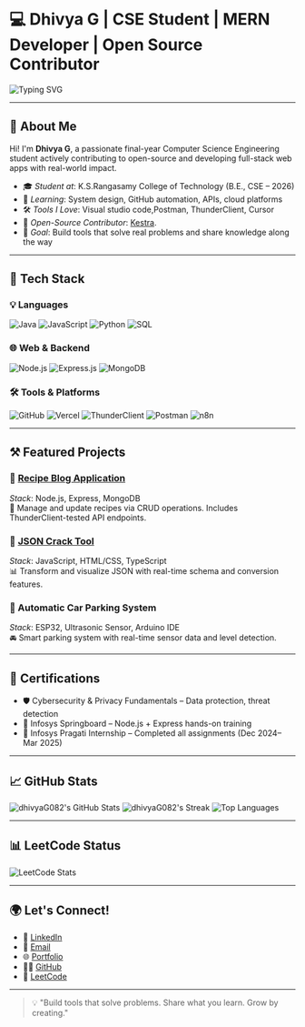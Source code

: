 

# 💻 Dhivya G | CSE Student | MERN Developer | Open Source Contributor

![Typing SVG](https://readme-typing-svg.demolab.com?font=Fira+Code&pause=1000&center=false&width=435&lines=Hi+there!+I'm+Dhivya+G.;A+MERN+Stack+Developer+%7C+Open+Source+Contributor;Passionate+about+Building+Smart+Tools+%26+Learning+New+Tech)

---

## 👋 About Me

Hi! I'm **Dhivya G**, a passionate final-year Computer Science Engineering student actively contributing to open-source and developing full-stack web apps with real-world impact.

- 🎓 *Student at*: K.S.Rangasamy College of Technology (B.E., CSE – 2026)
- 🌱 *Learning*: System design, GitHub automation, APIs, cloud platforms
- 🛠 *Tools I Love*: Visual studio code,Postman, ThunderClient, Cursor
- 🧠 *Open-Source Contributor*: [Kestra](https://github.com/kestra-io/kestra).
- 🎯 *Goal*: Build tools that solve real problems and share knowledge along the way

---

## 🚀 Tech Stack

### 💡 Languages  
![Java](https://img.shields.io/badge/Java-ED8B00?style=for-the-badge&logo=java&logoColor=white)
![JavaScript](https://img.shields.io/badge/JavaScript-F7DF1E?style=for-the-badge&logo=javascript&logoColor=black)
![Python](https://img.shields.io/badge/Python-3670A0?style=for-the-badge&logo=python&logoColor=white)
![SQL](https://img.shields.io/badge/SQL-4479A1?style=for-the-badge&logo=sqlite&logoColor=white)

### 🌐 Web & Backend  
![Node.js](https://img.shields.io/badge/Node.js-339933?style=for-the-badge&logo=nodedotjs&logoColor=white)
![Express.js](https://img.shields.io/badge/Express.js-000000?style=for-the-badge&logo=express&logoColor=white)
![MongoDB](https://img.shields.io/badge/MongoDB-4EA94B?style=for-the-badge&logo=mongodb&logoColor=white)

### 🛠 Tools & Platforms  
![GitHub](https://img.shields.io/badge/GitHub-181717?style=for-the-badge&logo=github&logoColor=white)
![Vercel](https://img.shields.io/badge/Vercel-000?style=for-the-badge&logo=vercel&logoColor=white)
![ThunderClient](https://img.shields.io/badge/ThunderClient-007ACC?style=for-the-badge&logo=thunder-client&logoColor=white)
![Postman](https://img.shields.io/badge/Postman-FF6C37?style=for-the-badge&logo=postman&logoColor=white)
![n8n](https://img.shields.io/badge/n8n-EF3E36?style=for-the-badge&logo=n8n&logoColor=white)

---

## ⚒ Featured Projects

### 🍲 [Recipe Blog Application](https://github.com/dhivyaG082/Recipeblog-Application)  
*Stack*: Node.js, Express, MongoDB  
📖 Manage and update recipes via CRUD operations. Includes ThunderClient-tested API endpoints.

### 🧩 [JSON Crack Tool](https://github.com/dhivyaG082/jsoncrack.com)  
*Stack*: JavaScript, HTML/CSS, TypeScript  
📊 Transform and visualize JSON with real-time schema and conversion features.

### 🚗 Automatic Car Parking System  
*Stack*: ESP32, Ultrasonic Sensor, Arduino IDE  
🚘 Smart parking system with real-time sensor data and level detection.

---

## 📜 Certifications

- 🛡️ Cybersecurity & Privacy Fundamentals – Data protection, threat detection  
- 🧰 Infosys Springboard – Node.js + Express hands-on training  
- 🚀 Infosys Pragati Internship – Completed all assignments (Dec 2024–Mar 2025)

---

## 📈 GitHub Stats

![dhivyaG082's GitHub Stats](https://github-readme-stats.vercel.app/api?username=dhivyaG082&theme=radical&show_icons=true&hide_border=true)
![dhivyaG082's Streak](https://github-readme-streak-stats.herokuapp.com?user=dhivyaG082&theme=radical&hide_border=true)
![Top Languages](https://github-readme-stats.vercel.app/api/top-langs/?username=dhivyaG082&layout=compact&theme=radical&hide_border=true)

---

## 📊 LeetCode Status

![LeetCode Stats](https://leetcard.jacoblin.cool/Dhivya_Govindaraju?theme=light&font=Karma&ext=heatmap)

---

## 🌍 Let's Connect!

- 🔗 [LinkedIn](https://www.linkedin.com/in/dhivya-g-770424272)  
- 💌 [Email](mailto:dhivyadhi082@gmail.com)  
- 🌐 [Portfolio](https://vercel.com/dhivyas-projects-4eea15cb)  
- 👨‍💻 [GitHub](https://github.com/dhivyaG082)  
- 🧮 [LeetCode](https://leetcode.com/u/Dhivya_Govindaraju/)

---

> 💡 "Build tools that solve problems. Share what you learn. Grow by creating."
